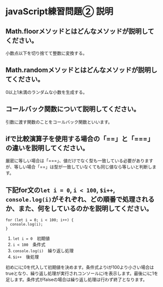 # javaScript練習問題② 説明

## Math.floorメソッドとはどんなメソッドが説明してください。
小数点以下を切り捨てて整数に変換する。
## Math.randomメソッドとはどんなメソッドが説明してください。
0以上1未満のランダムな小数を生成する。
## コールバック関数について説明してください。
引数に渡す関数のことをコールバック関数といいます。
## ifで比較演算子を使用する場合の「==」と「===」の違いを説明してください。
厳密に等しい場合は「===」、値だけでなく型も一致している必要がありますが、等しい場合「==」は型が一致していなくても同じ値なら等しいと判断します。
## 下記for文の`let i = 0`, `i < 100`, `$i++`, `console.log(i)`がそれぞれ、どの順番で処理されるか、また、何をしているのかを説明してください。

```
for (let i = 0; i < 100; i++) {
  console.log(i);
}
```

1. `let i = 0`　初期値
2. `i < 100`　条件式
3. `console.log(i)`　繰り返し処理
4. `$i++`　後処理

初めにiに0を代入して初期値を決めます。条件式よりiが100より小さい場合はtrueとなり、繰り返し処理が実行されコンソールにiを表示します。最後にiに1を足します。条件式がfalseの場合は繰り返し処理は行わず終了となります。